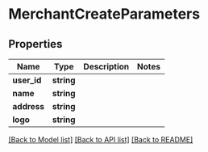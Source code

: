 # MerchantCreateParameters

## Properties
Name | Type | Description | Notes
------------ | ------------- | ------------- | -------------
**user_id** | **string** |  | 
**name** | **string** |  | 
**address** | **string** |  | 
**logo** | **string** |  | 

[[Back to Model list]](../README.md#documentation-for-models) [[Back to API list]](../README.md#documentation-for-api-endpoints) [[Back to README]](../README.md)


